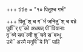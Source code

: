 +++
title = "१० पितुश्च गर्भं"

+++
पितु᳓श् च ग᳓र्भं जनितु᳓श् च बभ्रे  
पूर्वी᳓र् ए᳓को अधयत् पी᳓पियानाः  
वृ᳓ष्णे सप᳓त्नी शु᳓चये स᳓बन्धू  
उभे᳓ अस्मै मनुषि᳓ये नि᳓ पाहि